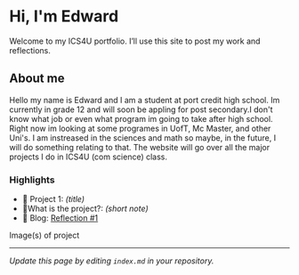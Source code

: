 # Hi, I'm Edward
Welcome to my ICS4U portfolio. I’ll use this site to post my work and reflections.

## About me
Hello my name is Edward and I am a student at port credit high school. Im currently in grade 12 and will soon be appling for post secondary.I don't know what job or even what program im going to take after high school. Right now im looking at some programes in UofT, Mc Master, and other Uni's. I am instreased in the sciences and math so maybe, in the future, I will do something relating to that. The website will go over all the major projects I do in ICS4U (com science) class.    



### Highlights
- 🔧 Project 1: *(title)*
- 🧠What is the project?: *(short note)*
- 📝 Blog: [Reflection #1](./posts/first_reflection.md)

Image(s) of project


---
*Update this page by editing `index.md` in your repository.*
